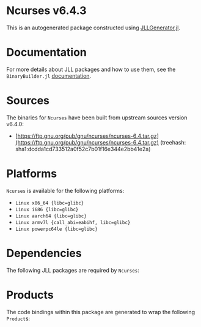 # Ncurses v6.4.3
This is an autogenerated package constructed using [JLLGenerator.jl](https://github.com/JuliaPackaging/BinaryBuilder2.jl/tree/main/JLLGenerator.jl).

# Documentation
For more details about JLL packages and how to use them, see the `BinaryBuilder.jl` [documentation](https://docs.binarybuilder.org/stable/jll/).

# Sources
The binaries for `Ncurses` have been built from upstream sources version v6.4.0:

 - [https://ftp.gnu.org/pub/gnu/ncurses/ncurses-6.4.tar.gz](https://ftp.gnu.org/pub/gnu/ncurses/ncurses-6.4.tar.gz) (treehash: sha1:dcdda1cd733512a0f52c7b01f16e344e2bb41e2a)
# Platforms

`Ncurses` is available for the following platforms:

 - `Linux x86_64 {libc=glibc}`
 - `Linux i686 {libc=glibc}`
 - `Linux aarch64 {libc=glibc}`
 - `Linux armv7l {call_abi=eabihf, libc=glibc}`
 - `Linux powerpc64le {libc=glibc}`
# Dependencies
The following JLL packages are required by `Ncurses`:

# Products

The code bindings within this package are generated to wrap the following `Product`s:
<TODO>

